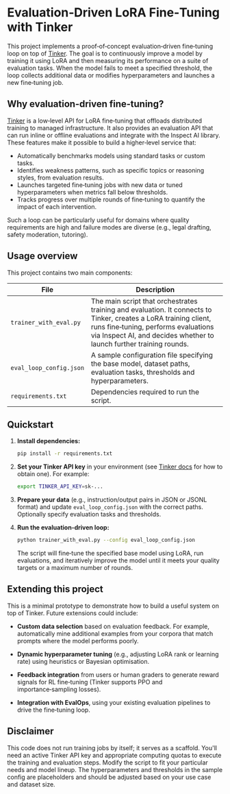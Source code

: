 # Evaluation‑Driven LoRA Fine‑Tuning with Tinker

This project implements a proof‑of‑concept evaluation‑driven fine‑tuning loop on top of [Tinker](https://tinker-docs.thinkingmachines.ai). The goal is to continuously improve a model by training it using LoRA and then measuring its performance on a suite of evaluation tasks. When the model fails to meet a specified threshold, the loop collects additional data or modifies hyperparameters and launches a new fine‑tuning job.

## Why evaluation‑driven fine‑tuning?

[Tinker](https://tinker-docs.thinkingmachines.ai) is a low‑level API for LoRA fine‑tuning that offloads distributed training to managed infrastructure. It also provides an evaluation API that can run inline or offline evaluations and integrate with the Inspect AI library. These features make it possible to build a higher‑level service that:

- Automatically benchmarks models using standard tasks or custom tasks.
- Identifies weakness patterns, such as specific topics or reasoning styles, from evaluation results.
- Launches targeted fine‑tuning jobs with new data or tuned hyperparameters when metrics fall below thresholds.
- Tracks progress over multiple rounds of fine‑tuning to quantify the impact of each intervention.

Such a loop can be particularly useful for domains where quality requirements are high and failure modes are diverse (e.g., legal drafting, safety moderation, tutoring).

## Usage overview

This project contains two main components:

| File | Description |
|------|-------------|
| `trainer_with_eval.py` | The main script that orchestrates training and evaluation. It connects to Tinker, creates a LoRA training client, runs fine‑tuning, performs evaluations via Inspect AI, and decides whether to launch further training rounds. |
| `eval_loop_config.json` | A sample configuration file specifying the base model, dataset paths, evaluation tasks, thresholds and hyperparameters. |
| `requirements.txt` | Dependencies required to run the script. |

## Quickstart

1. **Install dependencies:**

   ```bash
   pip install -r requirements.txt
   ```

2. **Set your Tinker API key** in your environment (see [Tinker docs](https://tinker-docs.thinkingmachines.ai) for how to obtain one). For example:

   ```bash
   export TINKER_API_KEY=sk-...
   ```

3. **Prepare your data** (e.g., instruction/output pairs in JSON or JSONL format) and update `eval_loop_config.json` with the correct paths. Optionally specify evaluation tasks and thresholds.

4. **Run the evaluation‑driven loop:**

   ```bash
   python trainer_with_eval.py --config eval_loop_config.json
   ```

   The script will fine‑tune the specified base model using LoRA, run evaluations, and iteratively improve the model until it meets your quality targets or a maximum number of rounds.

## Extending this project

This is a minimal prototype to demonstrate how to build a useful system on top of Tinker. Future extensions could include:

- **Custom data selection** based on evaluation feedback. For example, automatically mine additional examples from your corpora that match prompts where the model performs poorly.

- **Dynamic hyperparameter tuning** (e.g., adjusting LoRA rank or learning rate) using heuristics or Bayesian optimisation.

- **Feedback integration** from users or human graders to generate reward signals for RL fine‑tuning (Tinker supports PPO and importance‑sampling losses).

- **Integration with EvalOps**, using your existing evaluation pipelines to drive the fine‑tuning loop.

## Disclaimer

This code does not run training jobs by itself; it serves as a scaffold. You'll need an active Tinker API key and appropriate computing quotas to execute the training and evaluation steps. Modify the script to fit your particular needs and model lineup. The hyperparameters and thresholds in the sample config are placeholders and should be adjusted based on your use case and dataset size.
